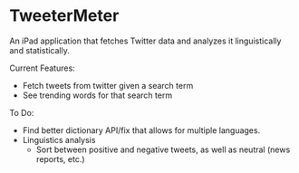 TweeterMeter
============

An iPad application that fetches Twitter data and analyzes it linguistically and statistically.

Current Features:
- Fetch tweets from twitter given a search term
- See trending words for that search term

To Do:
- Find better dictionary API/fix that allows for multiple languages.
- Linguistics analysis
  - Sort between positive and negative tweets, as well as neutral (news reports, etc.)
